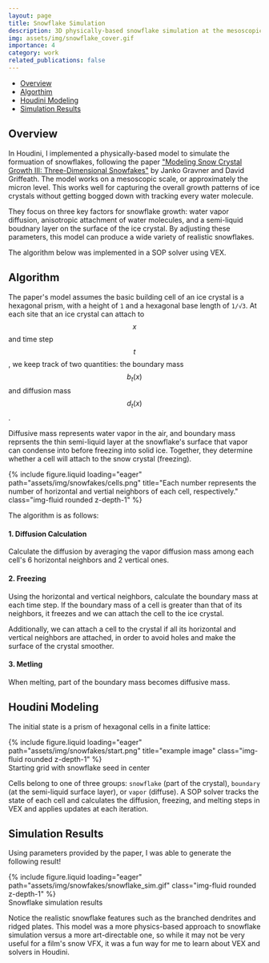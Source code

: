 ```yaml
---
layout: page
title: Snowflake Simulation
description: 3D physically-based snowflake simulation at the mesoscopic scale, implemented in Houdini using VEX.
img: assets/img/snowflake_cover.gif
importance: 4
category: work
related_publications: false
---
```


<!-- Include MathJax -->
<script type="text/javascript" async
  src="https://cdn.jsdelivr.net/npm/mathjax@3/es5/tex-mml-chtml.js">
</script>


- [Overview](#overview)
- [Algorthim](#algorithm)
- [Houdini Modeling](#houdini-modeling)
- [Simulation Results](#simulation-results)

## Overview

In Houdini, I implemented a physically-based model to simulate the formuation of snowflakes, following the paper ["Modeling Snow Crystal Growth III: Three-Dimensional Snowfakes"](https://www.math.ucdavis.edu/~gravner/papers/h3l.pdf) by Janko Gravner and David Griffeath. The model works on a mesoscopic scale, or approximately the micron level. This works well for capturing the overall growth patterns of ice crystals without getting bogged down with tracking every water molecule.

They focus on three key factors for snowflake growth: water vapor diffusion, anisotropic attachment of water molecules, and a semi-liquid boudnary layer on the surface of the ice crystal. By adjusting these parameters, this model can produce a wide variety of realistic snowflakes.

The algorithm below was implemented in a SOP solver using VEX.

## Algorithm

The paper's model assumes the basic building cell of an ice crystal is a hexagonal prism, with a height of `1` and a hexagonal base length of `1/√3`. At each site that an ice crystal can attach to $$x$$ and time step $$t$$, we keep track of two quantities: the boundary mass $$b_t(x)$$ and diffusion mass $$d_t(x)$$.

Diffusive mass represents water vapor in the air, and boundary mass reprsents the thin semi-liquid layer at the snowflake's surface that vapor can condense into before freezing into solid ice. Together, they determine whether a cell will attach to the snow crystal (freezing).

<div class="row justify-content-center">
    <div class="col-6 mt-3 mt-md-0">
        {% include figure.liquid loading="eager" path="assets/img/snowfakes/cells.png" title="Each number represents the number of horizontal and vertial neighbors of each cell, respectively." class="img-fluid rounded z-depth-1" %}
    </div>
</div>

The algorithm is as follows:

#### 1. Diffusion Calculation 
Calculate the diffusion by averaging the vapor diffusion mass among each cell's 6 horizontal neighbors and 2 vertical ones.
 <!-- Note that the final diffusion calculation accounts for vertical drift, which can happen when a snowflake is falling downwards. However, I skip this for my simulations for simplicty and to ensure symmetrical results. -->
 
<!-- $$ d'_t(x) = \frac{1}{7} \sum_{y \in N^T_x} d^\circ_t(y) $$ -->
<!-- Calculate the vertical diffusion, give a slight anisotropic weight to vertical neighbors:  -->
<!-- $$ d''_t(x) = \frac{8}{14} d'_t(x) + \frac{3}{14} \sum_{\substack{y \in N^Z_x \\ y \ne x}} d'_t(y)$$ -->

<!-- The final diffusion step accounts for drift in the vertical direction, which happens if a snowflake is falling downwards: -->

<!-- $$ d'''_t(x) = (1 - \varphi (1 - a_t(x - e_3))) \cdot d''_t(x) + \varphi (1 - a_t(x + e_3)) \cdot d''_t(x + e_3) $$ -->

<!-- I use $$\varphi = 0$$ for my simulations for simplicty and to ensure symmetrical results. -->

#### 2. Freezing   
Using the horizontal and vertical neighbors, calculate the boundary mass at each time step. If the boundary mass of a cell is greater than that of its neighbors, it freezes and we can attach the cell to the ice crystal.

Additionally, we can attach a cell to the crystal if all its horizontal and vertical neighbors are attached, in order to avoid holes and make the surface of the crystal smoother.
<!-- 
$$ n^T_t(x) = \min ( 3, \#\{ y \in N^T_x \mid a_t(y) = 1 \} ) $$
$$ n^Z_t(x) = \min ( 1, \#\{ y \in N^Z_x \mid a_t(y) = 1 \} ) $$ -->

<!-- We use those to calculate the boundary mass and diffusion mass: -->

<!-- $$ b'_t(x) = b^\circ_t(x) + (1 - \kappa(n^T_t(x), n^Z_t(x))) \cdot d^\circ_t(x) $$
$$ d'_t(x) = \kappa(n^T_t(x), n^Z_t(x)) \cdot d^\circ_t(x) $$ -->
<!-- 
If the boundary mass is greater than that of its neighbors, it freezes and we can attach the cell to the ice crystal:

$$ \text{If} b^\circ_t(x) \geq \beta(n^T_t(x), n^Z_t(x)) $$, then cell $$x$$ attaches. -->


#### 3. Metling  
When melting, part of the boundary mass becomes diffusive mass. 

<!-- $$ b'_t(x) = (1 - \mu(n^T_t(x), n^Z_t(x))) \cdot b^\circ_t(x) 
$$
$$ d'_t(x) = d^\circ_t(x) + \mu(n^T_t(x), n^Z_t(x)) \cdot b^\circ_t(x) 
$$ -->


## Houdini Modeling

The initial state is a prism of hexagonal cells in a finite lattice:

<div class="row justify-content-center">
    <div class="col-6 mt-3 mt-md-0">
        {% include figure.liquid loading="eager" path="assets/img/snowfakes/start.png" title="example image" class="img-fluid rounded z-depth-1" %}
    </div>
</div>
<div class="caption">
    Starting grid with snowflake seed in center
</div>

Cells belong to one of three groups: `snowflake` (part of the crystal), `boundary` (at the semi-liquid surface layer), or `vapor` (diffuse). A SOP solver tracks the state of each cell and calculates the diffusion, freezing, and melting steps in VEX and applies updates at each iteration.


## Simulation Results

Using parameters provided by the paper, I was able to generate the following result!

<div class="row justify-content-center">
    <div class="col-6 mt-3 mt-md-0">
        {% include figure.liquid loading="eager" path="assets/img/snowfakes/snowflake_sim.gif" class="img-fluid rounded z-depth-1" %}
    </div>
</div>
<div class="caption">
    Snowflake simulation results
</div>

Notice the realistic snowflake features such as the branched dendrites and ridged plates. This model was a more physics-based approach to snowflake simulation versus a more art-directable one, so while it may not be very useful for a film's snow VFX, it was a fun way for me to learn about VEX and solvers in Houdini.
